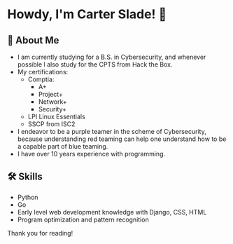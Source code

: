 
# Howdy, I'm Carter Slade! 👋


## 🚀 About Me
- I am currently studying for a B.S. in Cybersecurity, and whenever possible I also study for the CPTS from Hack the Box.
- My certifications:
    - Comptia:
      - A+
      - Project+
      - Network+
      - Security+
    - LPI Linux Essentials
    - SSCP from ISC2
- I endeavor to be a purple teamer in the scheme of Cybersecurity, because understanding red teaming can help one understand how to be a capable part of blue teaming.
- I have over 10 years experience with programming.


## 🛠 Skills
- Python
- Go
- Early level web development knowledge with Django, CSS, HTML
- Program optimization and pattern recognition

Thank you for reading!

<!---
Cart3r-Sl4de/Cart3r-Sl4de is a ✨ special ✨ repository because its `README.md` (this file) appears on your GitHub profile.
You can click the Preview link to take a look at your changes.
--->
